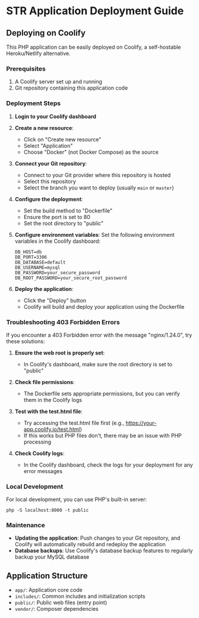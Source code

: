 # STR Application Deployment Guide

## Deploying on Coolify

This PHP application can be easily deployed on Coolify, a self-hostable Heroku/Netlify alternative.

### Prerequisites

1. A Coolify server set up and running
2. Git repository containing this application code

### Deployment Steps

1. **Login to your Coolify dashboard**

2. **Create a new resource**:
   - Click on "Create new resource"
   - Select "Application"
   - Choose "Docker" (not Docker Compose) as the source

3. **Connect your Git repository**:
   - Connect to your Git provider where this repository is hosted
   - Select this repository
   - Select the branch you want to deploy (usually `main` or `master`)

4. **Configure the deployment**:
   - Set the build method to "Dockerfile"
   - Ensure the port is set to 80
   - Set the root directory to "public"

5. **Configure environment variables**:
   Set the following environment variables in the Coolify dashboard:
   
   ```
   DB_HOST=db
   DB_PORT=3306
   DB_DATABASE=default
   DB_USERNAME=mysql
   DB_PASSWORD=your_secure_password
   DB_ROOT_PASSWORD=your_secure_root_password
   ```

6. **Deploy the application**:
   - Click the "Deploy" button
   - Coolify will build and deploy your application using the Dockerfile

### Troubleshooting 403 Forbidden Errors

If you encounter a 403 Forbidden error with the message "nginx/1.24.0", try these solutions:

1. **Ensure the web root is properly set**:
   - In Coolify's dashboard, make sure the root directory is set to "public"

2. **Check file permissions**:
   - The Dockerfile sets appropriate permissions, but you can verify them in the Coolify logs

3. **Test with the test.html file**:
   - Try accessing the test.html file first (e.g., https://your-app.coolify.io/test.html)
   - If this works but PHP files don't, there may be an issue with PHP processing

4. **Check Coolify logs**:
   - In the Coolify dashboard, check the logs for your deployment for any error messages

### Local Development

For local development, you can use PHP's built-in server:

```
php -S localhost:8000 -t public
```

### Maintenance

- **Updating the application**: Push changes to your Git repository, and Coolify will automatically rebuild and redeploy the application
- **Database backups**: Use Coolify's database backup features to regularly backup your MySQL database

## Application Structure

- `app/`: Application core code
- `includes/`: Common includes and initialization scripts
- `public/`: Public web files (entry point)
- `vendor/`: Composer dependencies 